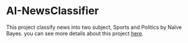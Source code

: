 # AI-NewsClassifier
This project classify news into two subject, Sports and Politics by Naïve Bayes.
you can see more details about this project [here](http://www.boute.ir/iust-ai-97/text-classification-using-nlp-patterns).

